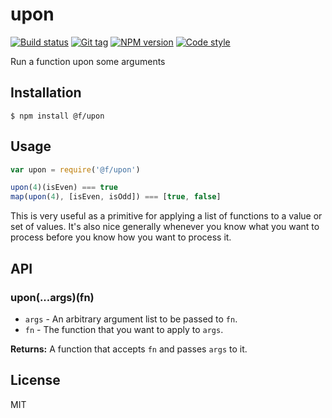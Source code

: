 
# upon

[![Build status][travis-image]][travis-url]
[![Git tag][git-image]][git-url]
[![NPM version][npm-image]][npm-url]
[![Code style][standard-image]][standard-url]

Run a function upon some arguments

## Installation

    $ npm install @f/upon

## Usage

```js
var upon = require('@f/upon')

upon(4)(isEven) === true
map(upon(4), [isEven, isOdd]) === [true, false]
```

This is very useful as a primitive for applying a list of functions to a value or set of values. It's also nice generally whenever you know what you want to process before you know how you want to process it.

## API

### upon(...args)(fn)

- `args` - An arbitrary argument list to be passed to `fn`.
- `fn` - The function that you want to apply to `args`.

**Returns:** A function that accepts `fn` and passes `args` to it.

## License

MIT

[travis-image]: https://img.shields.io/travis/micro-js/upon.svg?style=flat-square
[travis-url]: https://travis-ci.org/micro-js/upon
[git-image]: https://img.shields.io/github/tag/micro-js/upon.svg
[git-url]: https://github.com/micro-js/upon
[standard-image]: https://img.shields.io/badge/code%20style-standard-brightgreen.svg?style=flat
[standard-url]: https://github.com/feross/standard
[npm-image]: https://img.shields.io/npm/v/@f/upon.svg?style=flat-square
[npm-url]: https://npmjs.org/package/@f/upon
